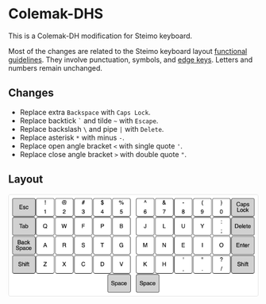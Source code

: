 # Colemak-DHS

This is a Colemak-DH modification for Steimo keyboard.

Most of the changes are related to the Steimo keyboard layout [functional guidelines](layout.md#functional-guidelines). They involve punctuation, symbols, and [edge keys](glossary.md#edge-keys). Letters and numbers remain unchanged.

## Changes

* Replace extra `Backspace` with `Caps Lock`.
* Replace backtick `` ` `` and tilde `~` with `Escape`.
* Replace backslash `\` and pipe `|` with `Delete`.
* Replace asterisk `*` with minus `-`.
* Replace open angle bracket `<` with single quote `'`.
* Replace close angle bracket `>` with double quote `"`.

## Layout

![](images/colemak-dhs.png)
